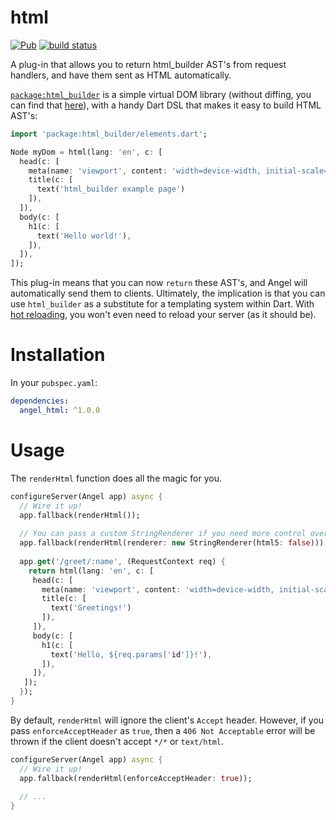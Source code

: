 # html
[![Pub](https://img.shields.io/pub/v/angel_html.svg)](https://pub.dartlang.org/packages/angel_html)
[![build status](https://travis-ci.org/angel-dart/html.svg)](https://travis-ci.org/angel-dart/html)

A plug-in that allows you to return html_builder AST's from request handlers, and have them sent as HTML automatically.

[`package:html_builder`](https://github.com/thosakwe/html_builder) is a simple virtual DOM library
(without diffing, you can find that
[here](https://github.com/thosakwe/html_builder_vdom)), with a handy Dart DSL that makes it easy to build HTML
AST's:

```dart
import 'package:html_builder/elements.dart';

Node myDom = html(lang: 'en', c: [
  head(c: [
    meta(name: 'viewport', content: 'width=device-width, initial-scale=1'),
    title(c: [
      text('html_builder example page')
    ]),
  ]),
  body(c: [
    h1(c: [
      text('Hello world!'),
    ]),
  ]),
]);
```

This plug-in means that you can now `return` these AST's, and Angel will automatically send them to
clients. Ultimately, the implication is that you can use `html_builder` as a substitute for a
templating system within Dart. With [hot reloading](https://github.com/angel-dart/hot), you won't
even need to reload your server (as it should be).

# Installation
In your `pubspec.yaml`:

```yaml
dependencies:
  angel_html: ^1.0.0
```

# Usage
The `renderHtml` function does all the magic for you.

```dart
configureServer(Angel app) async {
  // Wire it up!
  app.fallback(renderHtml());
  
  // You can pass a custom StringRenderer if you need more control over the output.
  app.fallback(renderHtml(renderer: new StringRenderer(html5: false)));
  
  app.get('/greet/:name', (RequestContext req) {
    return html(lang: 'en', c: [
     head(c: [
       meta(name: 'viewport', content: 'width=device-width, initial-scale=1'),
       title(c: [
         text('Greetings!')
       ]),
     ]),
     body(c: [
       h1(c: [
         text('Hello, ${req.params['id']}!'),
       ]),
     ]),
   ]);
  });
}
```

By default, `renderHtml` will ignore the client's `Accept` header. However, if you pass
`enforceAcceptHeader` as `true`, then a `406 Not Acceptable` error will be thrown if the
client doesn't accept `*/*` or `text/html`.

```dart
configureServer(Angel app) async {
  // Wire it up!
  app.fallback(renderHtml(enforceAcceptHeader: true));
  
  // ...
}
```